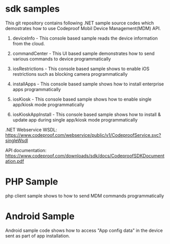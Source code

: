 # sdk samples

This git repository contains following .NET sample source codes which demostrates how to use Codeproof Mobil Device Management(MDM) API. 
 
1. deviceInfo - This console based sample reads the device information from the cloud.

2. commandCenter - This UI based sample demonstrates how to send various commands to device programmatically

3. iosRestrictions - This console based sample shows to enable iOS restrictions such as blocking camera programmatically

4. installApps - This console based sample shows how to install enterprise apps programmatically

5. iosKiosk - This console based sample shows how to enable single app/kiosk mode programmatically

5. iosKioskAppInstall - This console based sample shows how to install & update app during single app/kiosk mode programmatically


.NET Webservice WSDL: https://www.codeproof.com/webservice/public/v1/CodeproofService.svc?singleWsdl

API documentation: https://www.codeproof.com/downloads/sdk/docs/CodeproofSDKDocumentation.pdf 


# PHP Sample

php client sample shows to how to send MDM commands programmatically


# Android Sample

Android sample code shows how to access "App config data" in the device sent as part of app installation. 



